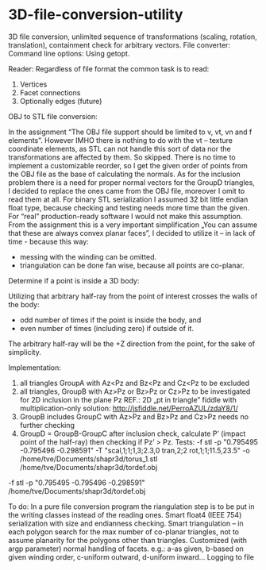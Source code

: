 # 3D-file-conversion-utility
3D file conversion, unlimited sequence of transformations (scaling, rotation, translation), containment check for arbitrary vectors.
File converter:
Command line options:
Using getopt.

Reader:
Regardless of file format the common task is to read:
1. Vertices
2. Facet connections
3. Optionally edges (future)

OBJ to STL file conversion:

In the assignment “The OBJ file support should be limited to v, vt, vn and f elements”. However IMHO there is nothing to do with the vt – texture coordinate elements, as STL can not handle this sort of data nor the transformations are affected by them. So skipped.
There is no time to implement a customizable reorder, so I get the given order of points from the OBJ file as the base of calculating the normals. As for the inclusion problem there is a need for proper normal vectors for the GroupD triangles, I decided to replace the ones came from the OBJ file, moreover I omit to read them at all. 
For binary STL serialization I assumed 32 bit little endian float type, because checking and testing needs more time than the given. For “real” production-ready software I would not make this assumption.
From the assignment this is a very important simplification „You can assume that these are always convex planar faces”, I decided to utilize it – in lack of time - because this way:
- messing with the winding can be omitted.
- triangulation can be done fan wise, because all points are co-planar.

Determine if a point is inside a 3D body:

 Utilizing that arbitrary half-ray from the point of interest crosses the walls of the body:
- odd number of times if the point is inside the body, and
- even number of times (including zero) if outside of it.

The arbitrary half-ray will be the +Z direction from the point, for the sake of simplicity.


Implementation:
1. all triangles GroupA with Az<Pz and Bz<Pz and Cz<Pz to be excluded
2. all triangles, GroupB with  Az>Pz or Bz>Pz or Cz>Pz to be investigated for 2D inclusion in the plane Pz
	REF.:
	2D „pt in triangle” fiddle with multiplication-only solution:
	http://jsfiddle.net/PerroAZUL/zdaY8/1/
3. GroupB includes GroupC with  Az>Pz and Bz>Pz and Cz>Pz needs no further checking
4. GroupD = GroupB-GroupC after inclusion check, calculate P’ (impact point of the half-ray) then checking if 
	Pz’ > Pz.
Tests:
-f stl -p "0.795495  -0.795496 -0.298591" -T "scal,1;1;1,3;2.3,0 tran,2;2  rot,1;1;11.5,23.5" -o  /home/tve/Documents/shapr3d/torus_1.stl /home/tve/Documents/shapr3d/tordef.obj

-f stl -p "0.795495  -0.795496 -0.298591"  /home/tve/Documents/shapr3d/tordef.obj

To do:
In a pure file conversion program the riangulation step is to be put in the writing classes instead of the reading ones.
Smart float4 (IEEE 754) serialization with size and endianness checking.
Smart triangulation – in each polygon search for the max number of co-planar triangles, not to assume planarity for the polygons other than triangles.
Customized (with argp parameter) normal handling of facets. e.g.: a-as given, b-based on given winding order, c-uniform outward, d-uniform inward…
Logging to file

